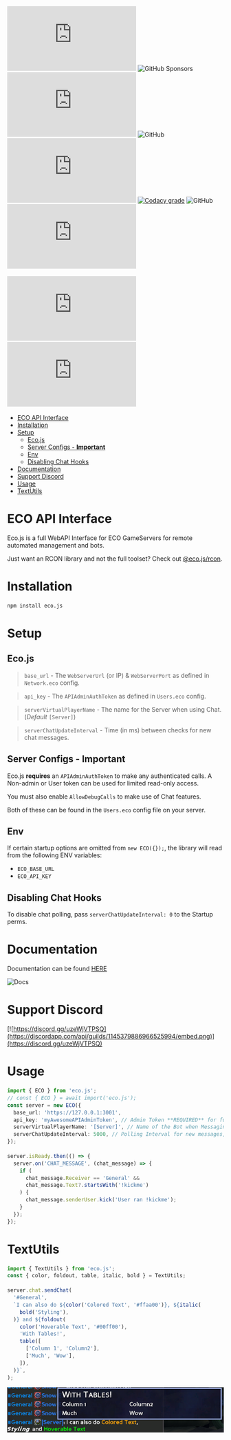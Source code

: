 ![npm](https://img.shields.io/npm/dw/eco.js) ![GitHub Sponsors](https://img.shields.io/github/sponsors/bombitmanbomb) [![GitHub issues](https://img.shields.io/github/issues/ecojs/eco.js)](https://github.com/ecojs/eco.js/issues) ![GitHub](https://img.shields.io/badge/license-MIT-brightgreen) ![npm bundle size (scoped)](https://img.shields.io/bundlephobia/minzip/eco.js) [![Codacy grade](https://img.shields.io/codacy/grade/bc777618c71e42fb87caae1c0c970327?logo=codacy)](https://www.codacy.com/gh/ecojs/eco.js/dashboard?utm_source=github.com&utm_medium=referral&utm_content=ecojs/eco.js&utm_campaign=Badge_Grade) ![GitHub](https://img.shields.io/badge/node->=16.0.0-brightgreen) ![GitHub commit activity](https://img.shields.io/github/commit-activity/m/ecojs/eco.js)

![GitHub package.json version](https://img.shields.io/github/package-json/v/ecojs/eco.js) ![GitHub release (latest SemVer)](https://img.shields.io/github/v/release/ecojs/eco.js)

<!-- TOC -->

- [ECO API Interface](#eco-api-interface)
- [Installation](#installation)
- [Setup](#setup)
  - [Eco.js](#ecojs)
  - [Server Configs - **Important**](#server-configs---important)
  - [Env](#env)
  - [Disabling Chat Hooks](#disabling-chat-hooks)
- [Documentation](#documentation)
- [Support Discord](#support-discord)
- [Usage](#usage)
- [TextUtils](#textutils)

<!-- /TOC -->

# ECO API Interface

Eco.js is a full WebAPI Interface for ECO GameServers for remote automated management and bots.

Just want an RCON library and not the full toolset? Check out [@eco.js/rcon](https://github.com/Ecojs/Rcon).

# Installation

```bash
npm install eco.js
```

# Setup

## Eco.js

> `base_url` - The `WebServerUrl` (or IP) & `WebServerPort` as defined in `Network.eco` config.

> `api_key` - The `APIAdminAuthToken` as defined in `Users.eco` config.

> `serverVirtualPlayerName` - The name for the Server when using Chat. (_Default_ `[Server]`)

> `serverChatUpdateInterval` - Time (in ms) between checks for new chat messages.

## Server Configs - **Important**

Eco.js **requires** an `APIAdminAuthToken` to make any authenticated calls. A Non-admin or User token can be used for limited read-only access.

You must also enable `AllowDebugCalls` to make use of Chat features.

Both of these can be found in the `Users.eco` config file on your server.

## Env

If certain startup options are omitted from `new ECO({});`, the library will read from the following ENV variables:

- `ECO_BASE_URL`
- `ECO_API_KEY`

## Disabling Chat Hooks

To disable chat polling, pass `serverChatUpdateInterval: 0` to the Startup perms.

# Documentation

Documentation can be found [HERE](https://ecojs.github.io/Eco.js)

![Docs](https://img.shields.io/website?down_color=red&down_message=offline&up_color=brightgreen&up_message=online&url=https%3A%2F%2Fecojs.github.io%2FEco.js%2Fmodules.html)


# Support Discord

[![https://discord.gg/uzeWjVTPSQ](https://discordapp.com/api/guilds/1145379886966525994/embed.png)](https://discord.gg/uzeWjVTPSQ)

# Usage

```ts
import { ECO } from 'eco.js';
// const { ECO } = await import('eco.js');
const server = new ECO({
  base_url: 'https://127.0.0.1:3001',
  api_key: 'myAwesomeAPIAdminToken', // Admin Token **REQUIRED** for full features
  serverVirtualPlayerName: '[Server]', // Name of the Bot when Messaging users
  serverChatUpdateInterval: 5000, // Polling Interval for new messages, in Milliseconds
});

server.isReady.then(() => {
  server.on('CHAT_MESSAGE', (chat_message) => {
    if (
      chat_message.Receiver == 'General' &&
      chat_message.Text?.startsWith('!kickme')
    ) {
      chat_message.senderUser.kick('User ran !kickme');
    }
  });
});
```

# TextUtils

```ts
import { TextUtils } from 'eco.js';
const { color, foldout, table, italic, bold } = TextUtils;

server.chat.sendChat(
  '#General',
  `I can also do ${color('Colored Text', '#ffaa00')}, ${italic(
    bold('Styling'),
  )} and ${foldout(
    color('Hoverable Text', '#00ff00'),
    'With Tables!',
    table([
      ['Column 1', 'Column2'],
      ['Much', 'Wow'],
    ]),
  )}`,
);
```

![ColorTextDemo](/.github/assets/color_demo.png)

